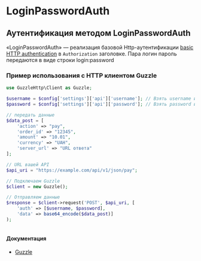 # LoginPasswordAuth

## Аутентификация методом LoginPasswordAuth
«LoginPasswordAuth» — реализация базовой Http-аутентификации [basic HTTP authentication](http://www.ietf.org/rfc/rfc2069.txt) в `Authorization` заголовке. Пара логин пароль передаются в виде строки login:password

### Пример использования с HTTP клиентом Guzzle
``` php	
use GuzzleHttp\Client as Guzzle;

$username = $config['settings']['api']['username']; // Взять username из конфигурации
$password = $config['settings']['api']['password']; // Взять password из конфигурации

// передать данные
$data_post = [
    'action' => "pay",
    'order_id' => "12345",
    'amount' => "10.01",
    'currency' => "UAH",
    'server_url' => "URL ответа"
];

// URL вашей API
$api_uri = "https://example.com/api/v1/json/pay";

// Подключаем Guzzle
$client = new Guzzle();

// Отправляем данные
$response = $client->request('POST', $api_uri, [
    'auth' => [$username, $password],
    'data' => base64_encode($data_post)]
);
 
```
#### Документация
- [Guzzle](http://docs.guzzlephp.org/en/stable/request-options.html#auth)
